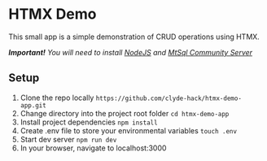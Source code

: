 # HTMX Demo

This small app is a simple demonstration of CRUD operations using HTMX.

**_Important!_** _You will need to install <a href="https://nodejs.org/en" target="_blank">NodeJS</a> and <a href="https://www.mysql.com/" target="_blank">MtSql Community Server</a>_

## Setup

1. Clone the repo locally
   `https://github.com/clyde-hack/htmx-demo-app.git`
2. Change directory into the project root folder
   `cd htmx-demo-app`
3. Install project dependencies
   `npm install`
4. Create .env file to store your environmental variables
   `touch .env`
5. Start dev server
   `npm run dev`
6. In your browser, navigate to localhost:3000
